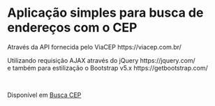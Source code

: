 <h1>Aplicação simples para busca de endereços com o CEP</h1>
<p>Através da API fornecida pelo ViaCEP https://viacep.com.br/</p>
<p>Utilizando requisição AJAX através do jQuery https://jquery.com/ 
<br> e também para estilização o Bootstrap v5.x https://getbootstrap.com/</p>
<br>
<p>Disponível em <a href="https://alvesil.github.io/buscacepjquery/" target="_blank">Busca CEP</a></p>
